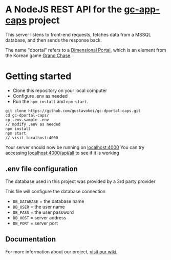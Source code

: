 # A NodeJS REST API for the [gc-app-caps](https://github.com/gustavokei/gc-app-caps) project
This server listens to front-end requests, fetches data from a MSSQL database, and then sends the response back.

The name "dportal" refers to a [Dimensional Portal](https://grandchase.fandom.com/wiki/Dimensional_Chasm), which is an element from the Korean game [Grand Chase](https://grandchase.fandom.com/wiki/Grand_Chase_Wiki).

# Getting started

* Clone this repository on your local computer
* Configure .env as needed 
* Run the `npm install` and `npm start`.

```
git clone https://github.com/gustavokei/gc-dportal-caps.git
cd gc-dportal-caps/
cp .env.sample .env
// modify .env as needed
npm install
npm start
// visit localhost:4000
```

Your server should now be running on [localhost:4000](http://localhost:4000/)
You can try accessing [localhost:4000/api/all](http://localhost:4000/api/all) to see if it is working

## .env file configuration

The database used in this project was provided by a 3rd party provider

This file will configure the database connection

* `DB_DATABASE` = the database name
* `DB_USER` = the user name
* `DB_PASS` = the user password
* `DB_HOST` = server address
* `DB_PORT` = server port

## Documentation

For more information about our project, [visit our wiki.](https://github.com/gustavokei/gc-dportal-caps/wiki)
